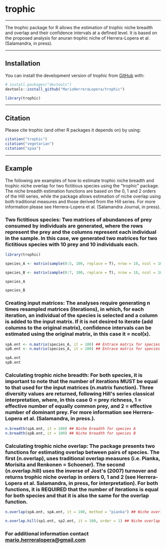 
# trophic
-----

The trophic package for R allows the estimation of trophic niche breadth and overlap and their confidence intervals at a defined level. It is based on the proposed analysis for anuran trophic niche of Herrera-Lopera et al. (Salamandra, in press).

-----

## Installation

You can install the development version of trophic from [GitHub](https://github.com/) with:

``` r
# install.packages("devtools")
devtools::install_github("MarioHerreraLopera/trophic")

library(trophic)
```
-----

## Citation
Please cite trophic (and other R packages it depends on) by using:

```r
citation("trophic")
citation("vegetarian")
citation("spaa")
```

-----

## Example

The following are examples of how to estimate trophic niche breadth and trophic niche overlap for two fictitious species using the "trophic" package. The niche breadth estimation functions are based on the 0, 1 and 2 orders of the Hill series, while the package allows estimation of niche overlap using both traditional measures and those derived from the Hill series. For more information please see Herrera-Lopera et al. (Salamandra Journal, in press).

### Two fictitious species: Two matrices of abundances of prey consumed by individuals are generated, where the rows represent the prey and the columns represent each individual in the sample. In this case, we generated two matrices for two fictitious species with 10 prey and 10 individuals each.

``` r
library(trophic)

species_A <- matrix(sample(0:5, 100, replace = T), nrow = 10, ncol = 10) ## First species

species_B <- matrix(sample(0:7, 100, replace = T), nrow = 10, ncol = 10) ## Second species

species_A

species_B
```

### Creating input matrices: The analyses require generating n times resampled matrices (iterations), in which, for each iteration, an individual of the species is selected and a column is added to the input matrix. If it is not desired to iterate (add columns to the original matrix), confidence intervals can be estimated using the original matrix, in this case it = ncol(x).

``` r
spA.ent <- n.matrix(species_A, it = 100) ## Entrace matrix for species A
spB.ent <- n.matrix(species_A, it = 100) ## Entrace matrix for species B

spA.ent
spB.ent
```

### Calculating trophic niche breadth: For both species, it is important to note that the number of iterations MUST be equal to that used for the input matrices (n.matrix function). Three diversity values are returned, following Hill's series classical interpretation, where, in this case 0 = prey richness, 1 = effective number of equally common prey, and 2 = effective number of dominant prey. For more information see Herrera-Lopera et al. (Salamandra, in press.).

``` r
n.breadth(spA.ent, it = 100) ## Niche breadth for species A
n.breadth(spB.ent, it = 100) ## Niche breadth for species B
```

### Calculating trophic niche overlap: The package presents two functions for estimating overlap between pairs of species. The first (n.overlap), uses traditional overlap measures (i.e. Pianka, Morisita and Renkonen = Schoener). The second (n.overlap.hill) uses the inverse of Jost's (2007) turnover and returns trophic niche overlap in orders 0, 1 and 2 (see Herrera-Lopera et al. Salamandra, in press, for interpretation). For both functions, it is REQUIRED that the number of iterations is equal for both species and that it is also the same for the overlap function.

``` r
n.overlap(spA.ent, spA.ent, it = 100, method = "pianka") ## Niche overlap for species A and B, using Pianka measure

n.overlap.hill(sp1.ent, sp2.ent, it = 100, order = 1) ## Niche overlap for species A and B, using order 1
```

### For additional information contact mario.herreralopera@gmail.com 

